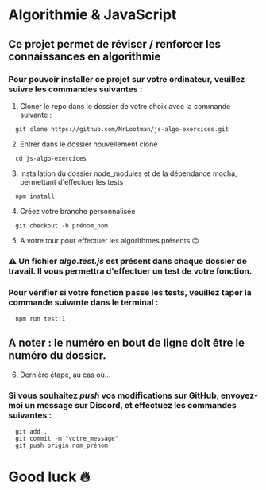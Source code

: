 # Algorithmie & JavaScript

## Ce projet permet de réviser / renforcer les connaissances en algorithmie

### Pour pouvoir installer ce projet sur votre ordinateur, veuillez suivre les commandes suivantes :

1. Cloner le repo dans le dossier de votre choix avec la commande suivante :
```
  git clone https://github.com/MrLootman/js-algo-exercices.git
```

2. Entrer dans le dossier nouvellement cloné 
```
  cd js-algo-exercices
```

3. Installation du dossier node_modules et de la dépendance mocha, permettant d'effectuer les tests

```
  npm install
```

4. Créez votre branche personnalisée

```
  git checkout -b prénom_nom
```

5. A votre tour pour effectuer les algorithmes présents 😊

### ⚠️ Un fichier *algo.test.js* est présent dans chaque dossier de travail. Il vous permettra d'effectuer un test de votre fonction.

### Pour vérifier si votre fonction passe les tests, veuillez taper la commande suivante dans le terminal :

```
  npm run test:1
```

## A noter : le numéro en bout de ligne **doit être le numéro du dossier**.

6. Dernière étape, au cas où...

### Si vous souhaitez *push* vos modifications sur GitHub, envoyez-moi un message sur Discord, et effectuez les commandes suivantes :

```
  git add .
  git commit -m "votre_message"
  git push origin nom_prénom
```

# Good luck 🔥